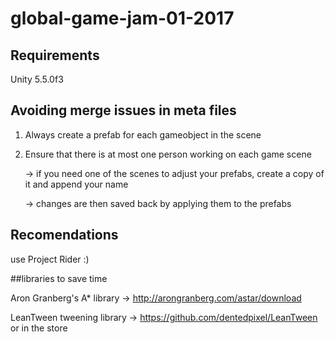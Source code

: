 # global-game-jam-01-2017


## Requirements
Unity 5.5.0f3


## Avoiding merge issues in meta files
1. Always create a prefab for each gameobject in the scene
2. Ensure that there is at most one person working on each game scene

    -> if you need one of the scenes to adjust your prefabs, create a copy of it and append your name
    
    -> changes are then saved back by applying them to the prefabs

## Recomendations
use Project Rider :)


##libraries to save time

Aron Granberg's A* library -> http://arongranberg.com/astar/download

LeanTween tweening library -> https://github.com/dentedpixel/LeanTween or in the store
